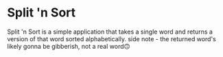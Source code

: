 # Split 'n Sort

Split 'n Sort is a simple application that takes a single word and returns a version of that word sorted alphabetically. side note - the returned word's likely gonna be gibberish, not a real word🙃
